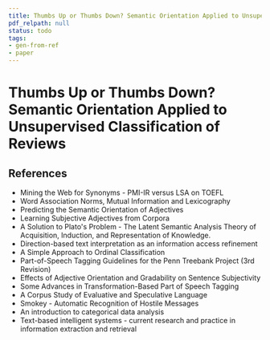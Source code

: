 ```yaml
---
title: Thumbs Up or Thumbs Down? Semantic Orientation Applied to Unsupervised Classification of Reviews
pdf_relpath: null
status: todo
tags:
- gen-from-ref
- paper
---
```


# Thumbs Up or Thumbs Down? Semantic Orientation Applied to Unsupervised Classification of Reviews

## References

- Mining the Web for Synonyms - PMI-IR versus LSA on TOEFL
- Word Association Norms, Mutual Information and Lexicography
- Predicting the Semantic Orientation of Adjectives
- Learning Subjective Adjectives from Corpora
- A Solution to Plato's Problem - The Latent Semantic Analysis Theory of Acquisition, Induction, and Representation of Knowledge.
- Direction-based text interpretation as an information access refinement
- A Simple Approach to Ordinal Classification
- Part-of-Speech Tagging Guidelines for the Penn Treebank Project (3rd Revision)
- Effects of Adjective Orientation and Gradability on Sentence Subjectivity
- Some Advances in Transformation-Based Part of Speech Tagging
- A Corpus Study of Evaluative and Speculative Language
- Smokey - Automatic Recognition of Hostile Messages
- An introduction to categorical data analysis
- Text-based intelligent systems - current research and practice in information extraction and retrieval
